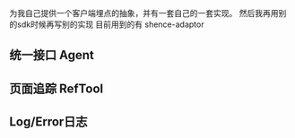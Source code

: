 为我自己提供一个客户端埋点的抽象，并有一套自己的一套实现。
然后我再用别的sdk时候再写别的实现
目前用到的有
shence-adaptor

## 统一接口 Agent

## 页面追踪 RefTool 

## Log/Error日志
